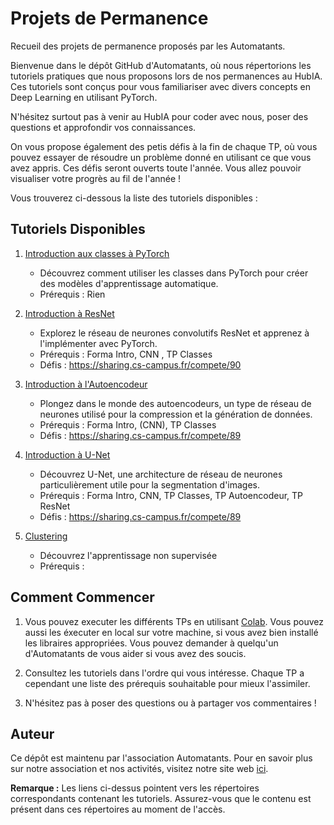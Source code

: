 # Projets de Permanence
Recueil des projets de permanence proposés par les Automatants.

Bienvenue dans le dépôt GitHub d'Automatants, où nous répertorions les tutoriels pratiques que nous proposons lors de nos permanences au HubIA. Ces tutoriels sont conçus pour vous familiariser avec divers concepts en Deep Learning en utilisant PyTorch. 

N'hésitez surtout pas à venir au HubIA pour coder avec nous, poser des questions et approfondir vos connaissances.

On vous propose également des petis défis à la fin de chaque TP, où vous pouvez essayer de résoudre un problème donné en utilisant ce que vous avez appris. Ces défis seront ouverts toute l'année. Vous allez pouvoir visualiser votre progrès au fil de l'année ! 


Vous trouverez ci-dessous la liste des tutoriels disponibles :

## Tutoriels Disponibles

1. [Introduction aux classes à PyTorch](/TP1_Classe)
   - Découvrez comment utiliser les classes dans PyTorch pour créer des modèles d'apprentissage automatique.
   - Prérequis : Rien

2. [Introduction à ResNet](/TP2_Resnet)
   - Explorez le réseau de neurones convolutifs ResNet et apprenez à l'implémenter avec PyTorch.
   - Prérequis : Forma Intro, CNN , TP Classes
   - Défis : https://sharing.cs-campus.fr/compete/90

3. [Introduction à l'Autoencodeur](/TP3_Autoencodeur)
   - Plongez dans le monde des autoencodeurs, un type de réseau de neurones utilisé pour la compression et la génération de données.
   - Prérequis : Forma Intro, (CNN), TP Classes 
   - Défis : https://sharing.cs-campus.fr/compete/89

4. [Introduction à U-Net](/TP4_Unet)
   - Découvrez U-Net, une architecture de réseau de neurones particulièrement utile pour la segmentation d'images.
   - Prérequis : Forma Intro, CNN, TP Classes, TP Autoencodeur, TP ResNet
   - Défis : https://sharing.cs-campus.fr/compete/89

4. [Clustering](/TP5_Clustering)
   - Découvrez l'apprentissage non supervisée 
   - Prérequis : 

## Comment Commencer

1. Vous pouvez executer les différents TPs en utilisant [Colab](https://colab.research.google.com/). Vous pouvez aussi les éxecuter en local sur votre machine, si vous avez bien installé les libraires appropriées. Vous pouvez demander à quelqu'un d'Automatants de vous aider si vous avez des soucis.

2. Consultez les tutoriels dans l'ordre qui vous intéresse. Chaque TP a cependant une liste des prérequis souhaitable pour mieux l'assimiler.

3. N'hésitez pas à poser des questions ou à partager vos commentaires ! 

## Auteur

Ce dépôt est maintenu par l'association Automatants. Pour en savoir plus sur notre association et nos activités, visitez notre site web [ici](https://automatants.cs-campus.fr/).



**Remarque :** Les liens ci-dessus pointent vers les répertoires correspondants contenant les tutoriels. Assurez-vous que le contenu est présent dans ces répertoires au moment de l'accès.
